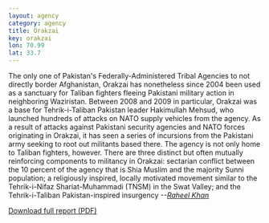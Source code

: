 ```yaml
---
layout: agency
category: agency
title: Orakzai
key: orakzai
lon: 70.99
lat: 33.7
---
```

The only one of Pakistan's Federally-Administered Tribal Agencies to not directly border Afghanistan, Orakzai has nonetheless since 2004 been used as a sanctuary for Taliban fighters fleeing Pakistani military action in neighboring Waziristan. Between 2008 and 2009 in particular, Orakzai was a base for Tehrik-i-Taliban Pakistan leader Hakimullah Mehsud, who launched hundreds of attacks on NATO supply vehicles from the agency. As a result of attacks against Pakistani security agencies and NATO forces originating in Orakzai, it has seen a series of incursions from the Pakistani army seeking to root out militants based there. The agency is not only home to Taliban fighters, however. There are three distinct but often mutually reinforcing components to militancy in Orakzai: sectarian conflict between the 10 percent of the agency that is Shia Muslim and the majority Sunni population; a religiously inspired, locally motivated movement similar to the Tehrik-i-Nifaz Shariat-Muhammadi (TNSM) in the Swat Valley; and the Tehrik-i-Taliban Pakistan-inspired insurgency  _--[Raheel Khan](http://newamerica.net/publications/policy/the_battle_for_pakistan_orakzai)_

<div class='more-link'><a href='http://counterterrorism.newamerica.net/sites/newamerica.net/files/policydocs/orakzai.pdf'>Download full report (PDF)</a></div>

